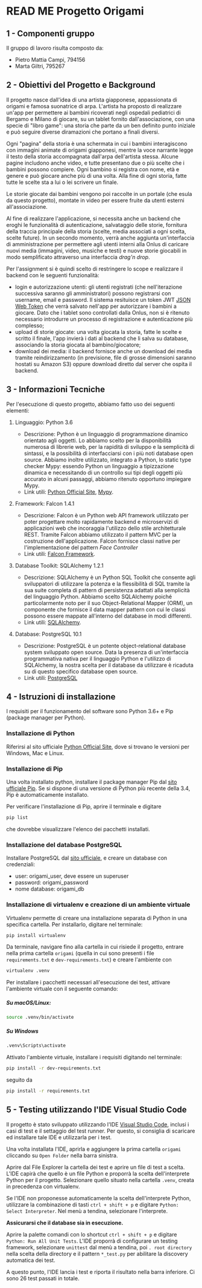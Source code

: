 # READ ME Progetto Origami

## 1 - Componenti gruppo

Il gruppo di lavoro risulta composto da:
- Pietro Mattia Campi, 794156
- Marta Giltri, 795267

## 2 - Obiettivi del Progetto e Background
Il progetto nasce dall'idea di una artista giapponese, appassionata di origami e famosa suonatrice di arpa. L'artista ha proposto di realizzare un'app per permettere ai bambini ricoverati negli ospedali pediatrici di Bergamo e Milano di giocare, su un tablet fornito dall'associazione, con una specie di "libro game": una storia che parte da un ben definito punto iniziale e può seguire diverse diramazioni che portano a finali diversi.

Ogni "pagina" della storia è una schermata in cui i bambini interagiscono con immagini animate di origami giapponesi, mentre la voce narrante legge il testo della storia accompagnata dall'arpa dell'artista stessa. Alcune pagine includono anche video, e tutte presentano due o più scelte che i bambini possono compiere.
Ogni bambino si registra con nome, età e genere e può giocare anche più di una volta. Alla fine di ogni storia, fatte tutte le scelte sta a lui o lei scrivere un finale.

Le storie giocate dai bambini vengono poi raccolte in un portale (che esula da questo progetto), montate in video per essere fruite da utenti esterni all'associazione.

Al fine di realizzare l'applicazione, si necessita anche un backend che eroghi le funzionalità di autenticazione, salvataggio delle storie, fornitura della traccia principale della storia (scelte, media associati a ogni scelta, scelte future). In un secondo momento, verrà anche aggiunta un'interfaccia di amministrazione per permettere agli utenti interni alla Onlus di caricare nuovi media (immagini, video, musiche e testi) e nuove storie giocabili in modo semplificato attraverso una interfaccia *drag'n drop*.

Per l'assignment si è quindi scelto di restringere lo scope e realizzare il backend con le seguenti funzionalità:

- login e autorizzazione utenti: gli utenti registrati (che nell'iterazione successiva saranno gli amministratori) possono registrarsi con username, email e password. Il sistema resituisce un token JWT [JSON Web Token](https://jwt.io) che verrà salvato nell'app per autorizzare i bambini a giocare. Dato che i tablet sono controllati dalla Onlus, non si è ritenuto necessario introdurre un processo di registrazione e autenticazione più complesso;
- upload di storie giocate: una volta giocata la storia, fatte le scelte e scritto il finale, l'app invierà i dati al backend che li salva su database, associando la storia giocata al bambino/giocatore;
- download dei media: il backend fornisce anche un download dei media tramite reindirizzamento (in previsione, file di grosse dimensioni saranno hostati su Amazon S3) oppure download diretto dal server che ospita il backend.

## 3 - Informazioni Tecniche

Per l'esecuzione di questo progetto, abbiamo fatto uso dei seguenti elementi:
1. Linguaggio: Python 3.6
    - Descrizione: Python è un linguaggio di programmazione dinamico orientato agli oggetti. Lo abbiamo scelto per la disponibilità numerosa di librerie web, per la rapidità di sviluppo e la semplicità di sintassi, e la possibilità di interfacciarsi con i più noti database open source. Abbiamo inoltre utilizzato, integrato a Python, lo static type checker Mypy: essendo Python un linguaggio a tipizzazione dinamica e necessitando di un controllo sui tipi degli oggetti più accurato in alcuni passaggi, abbiamo ritenuto opportuno impiegare Mypy.
    - Link utili: [Python Official Site](https://www.python.it/), [Mypy](http://mypy-lang.org/).

2. Framework: Falcon 1.4.1
	- Descrizione: Falcon è un Python web API framework utilizzato per poter progettare molto rapidamente backend e microservizi di applicazioni web che incoraggia l'utilizzo dello stile architetturale REST. Tramite Falcon abbiamo utilizzato il pattern MVC per la costruzione dell'applicazione. Falcon fornisce classi native per l'implementazione del pattern *Face Controller*
	- Link utili: [Falcon Framework](https://falconframework.org/).

3. Database Toolkit: SQLAlchemy 1.2.1
	- Descrizione: SQLAlchemy è un Python SQL Toolkit che consente agli sviluppatori di utilizzare la potenza e la flessibilità di SQL tramite la sua suite completa di pattern di persistenza adattati alla semplicità del linguaggio Python. Abbiamo scelto SQLAlchemy poiché particolarmente noto per il suo Object-Relational Mapper (ORM), un componente che fornisce il data mapper pattern con cui le classi possono essere mappate all'interno del database in modi differenti.
	- Link utili: [SQLAlchemy](https://www.sqlalchemy.org/).

4. Database: PostgreSQL 10.1
	- Descrizione: PostgreSQL è un potente object-relational database system sviluppato open source. Data la presenza di un'interfaccia programmativa nativa per il linguaggio Python e l'utilizzo di SQLAlchemy, la nostra scelta per il database da utilizzare è ricaduta su di questo specifico database open source.
	- Link utili: [PostgreSQL](https://www.postgresql.org/)

## 4 - Istruzioni di installazione

I requisiti per il funzionamento del software sono Python 3.6+ e Pip (package manager per Python).

### Installazione di Python
Riferirsi al sito ufficiale [Python Official Site](https://www.python.it/), dove si trovano le versioni per Windows, Mac e Linux.

### Installazione di Pip
Una volta installato python, installare il package manager Pip dal [sito ufficiale Pip](https://pip.pypa.io/en/stable/installing/). Se si dispone di una versione di Python più recente della 3.4, Pip è automaticamente installato.

Per verificare l'installazione di Pip, aprire il terminale e digitare
```bash
pip list
```
che dovrebbe visualizzare l'elenco dei pacchetti installati.

### Installazione del database PostgreSQL
Installare PostgreSQL dal [sito ufficiale](https://www.postgresql.org/), e creare un database con credenziali:

- user: origami_user, deve essere un superuser
- password: origami_password
- nome database: origami_db

### Installazione di virtualenv e creazione di un ambiente virtuale

Virtualenv permette di creare una installazione separata di Python in una specifica cartella. Per installarlo, digitare nel terminale:
```bash
pip install virtualenv
```

Da terminale, navigare fino alla cartella in cui risiede il progetto, entrare nella prima cartella `origami` (quella in cui sono presenti i file `requirements.txt` e `dev-requirements.txt`) e creare l'ambiente con
```bash
virtualenv .venv
```

Per installare i pacchetti necessari all'esecuzione dei test, attivare l'ambiente virtuale con il seguente comando:
##### Su macOS/Linux:
```bash
source .venv/bin/activate
```

##### Su Windows
```bash
.venv\Scripts\activate
```

Attivato l'ambiente virtuale, installare i requisiti digitando nel terminale:
```bash
pip install -r dev-requirements.txt
```
seguito da
```bash
pip install -r requirements.txt
```

## 5 - Testing utilizzando l'IDE Visual Studio Code

Il progetto è stato sviluppato utilizzando l'IDE [Visual Studio Code](https://code.visualstudio.com/), inclusi i casi di test e il settaggio del test runner. Per questo, si consiglia di scaricare ed installare tale IDE e utilizzarla per i test.

Una volta installata l'IDE, aprirla e aggiungere la prima cartella `origami` cliccando su `Open Folder` nella barra sinistra.

Aprire dal File Explorer la cartella dei test e aprire un file di test a scelta. L'IDE capirà che quello è un file Python e proporrà la scelta dell'interprete Python per il progetto. Selezionare quello situato nella cartella `.venv`, creata in precedenza con virtualenv.

Se l'IDE non proponesse automaticamente la scelta dell'interprete Python, utilizzare la combinazione di tasti `ctrl + shift + p` e digitare `Python: Select Interpreter`. Nel menù a tendina, selezionare l'interprete.

**Assicurarsi che il database sia in esecuzione.**

Aprire la palette comandi con lo shortcut `ctrl + shift + p` e digitare `Python: Run All Unit Tests`. L'IDE proporrà di configurare un testing framework, selezionare `unittest` dal menù a tendina, poi `. root directory` nella scelta della directory e il pattern `*_test.py` per abilitare la discovery automatica dei test.

A questo punto, l'IDE lancia i test e riporta il risultato nella barra inferiore. Ci sono 26 test passati in totale.
